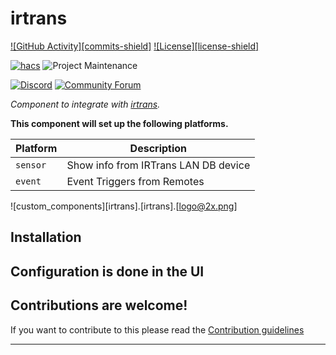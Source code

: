 
# irtrans

[![GitHub Activity][commits-shield]][commits]
[![License][license-shield]](LICENSE)

[![hacs][hacsbadge]][hacs]
![Project Maintenance][maintenance-shield]

[![Discord][discord-shield]][discord]
[![Community Forum][forum-shield]][forum]

_Component to integrate with [irtrans][integration_irtrans]._

**This component will set up the following platforms.**

Platform | Description
-- | --
`sensor` | Show info from IRTrans LAN DB device
`event`  | Event Triggers from Remotes 

![custom_components][irtrans].[irtrans].[logo@2x.png]

## Installation

## Configuration is done in the UI

<!---->

## Contributions are welcome!

If you want to contribute to this please read the [Contribution guidelines](CONTRIBUTING.md)

***

[integration_irtrans]: https://github.com/custom-components/integration_irtrans
[buymecoffee]: https://www.buymeacoffee.com/ludeeus
[buymecoffeebadge]: https://img.shields.io/badge/buy%20me%20a%20coffee-donate-yellow.svg?style=for-the-badge
[commits]: https://github.com/custom-components/integration_irtrans/commits/master
[hacs]: https://github.com/custom-components/hacs
[hacsbadge]: https://img.shields.io/badge/HACS-Custom-orange.svg?style=for-the-badge
[discord]: https://discord.gg/Qa5fW2R
[discord-shield]: https://img.shields.io/discord/330944238910963714.svg?style=for-the-badge
[exampleimg]: logo@2x.png
[forum-shield]: https://img.shields.io/badge/community-forum-brightgreen.svg?style=for-the-badge
[forum]: https://community.home-assistant.io/
[maintenance-shield]: https://img.shields.io/badge/maintainer-Joakim%20Sørensen%20%40ludeeus-blue.svg?style=for-the-badge
[releases]: https://github.com/custom-components/integration_irtrans/releases
